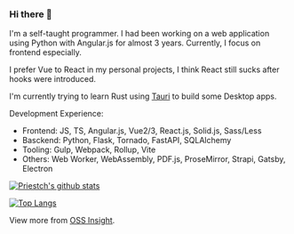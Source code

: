 ### Hi there 👋

<!--
**Priestch/Priestch** is a ✨ _special_ ✨ repository because its `README.md` (this file) appears on your GitHub profile.

Here are some ideas to get you started:

- 🔭 I’m currently working on ...
- 🌱 I’m currently learning ...
- 👯 I’m looking to collaborate on ...
- 🤔 I’m looking for help with ...
- 💬 Ask me about ...
- 📫 How to reach me: ...
- 😄 Pronouns: ...
- ⚡ Fun fact: ...
-->

I'm a self-taught programmer. I had been working on a web application using Python with Angular.js for almost 3 years.
Currently, I focus on frontend especially. 

I prefer Vue to React in my personal projects, I think React still sucks after hooks were introduced.

I'm currently trying to learn Rust using [Tauri](https://tauri.app/) to build some Desktop apps.

Development Experience:
* Frontend: JS, TS, Angular.js, Vue2/3, React.js, Solid.js, Sass/Less
* Basckend: Python, Flask, Tornado, FastAPI, SQLAlchemy
* Tooling: Gulp, Webpack, Rollup, Vite
* Others: Web Worker, WebAssembly, PDF.js, ProseMirror, Strapi, Gatsby, Electron

[![Priestch's github stats](https://github-readme-stats.vercel.app/api?username=Priestch&show_icons=true&count_private=true)](https://github.com/Priestch/Priestch)

[![Top Langs](https://github-readme-stats.vercel.app/api/top-langs/?username=Priestch&layout=compact&langs_count=6&hide=html)](https://github.com/Priestch/Priestch)

View more from [OSS Insight](https://ossinsight.io/analyze/Priestch).
